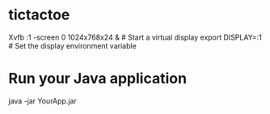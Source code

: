 # tictactoe

Xvfb :1 -screen 0 1024x768x24 &  # Start a virtual display
export DISPLAY=:1  # Set the display environment variable

# Run your Java application
java -jar YourApp.jar